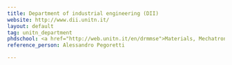 ```yaml
---
title: Department of industrial engineering (DII)
website: http://www.dii.unitn.it/
layout: default
tag: unitn_department
phdschool: <a href="http://web.unitn.it/en/drmmse">Materials, Mechatronics and Systems Engineering</a>
reference_person: Alessandro Pegoretti

---
```

